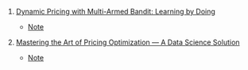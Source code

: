 1. [Dynamic Pricing with Multi-Armed Bandit: Learning by Doing](https://towardsdatascience.com/dynamic-pricing-with-multi-armed-bandit-learning-by-doing-3e4550ed02ac)
    - [Note](./Note/Dynamic_Pricing_with_Multi_Armed_Bandit_Learning_by_Doing.md)


2. [Mastering the Art of Pricing Optimization — A Data Science Solution](https://towardsdatascience.com/mastering-the-art-of-pricing-optimization-a-data-science-solution-eb8befb79425)
    - [Note](./Note/Mastering_the_Art_of_Pricing_Optimization.md)